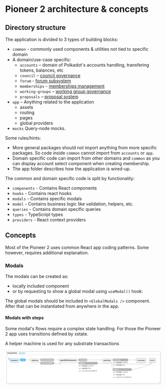 # Pioneer 2 architecture & concepts

## Directory structure

The application is divided to 3 types of building blocks:

* `common` - commonly used components & utilities not tied to specific domain
* A domain/use-case specific:
    * `accounts` – domain of Polkadot's accounts handling, transfering tokens, balances, etc
    * `council` – [council governance](https://joystream.gitbook.io/joystream-handbook/governance/council)
    * `forum` - [forum subsystem](https://joystream.gitbook.io/joystream-handbook/subsystems/forum)
    * `memberships` - [memberships management](https://joystream.gitbook.io/joystream-handbook/subsystems/membership)
    * `working-groups` – [working group governance](https://joystream.gitbook.io/joystream-handbook/governance/working-groups)
    * `proposals` – [proposal system](https://joystream.gitbook.io/joystream-handbook/governance/proposals)
* `app` – Anything related to the application
  * assets
  * routing
  * pages
  * global providers
* `mocks` Query-node mocks.

Some rules/hints:

- More general packages should not import anything from more specific packages. So code inside `common` cannot import from `accounts` or `app`.
- Domain specific code can import from other domains and `common` as you can display account select component when creating membership.
- The app folder describes how the application is wired-up.

The common and domain specific code is split by functionality:

* `components` - Contains React components
* `hooks` - Contains react hooks
* `modals` - Contains specific modals
* `model` - Contains business logic like validation, helpers, etc.
* `queries` - Contains domain specific queries
* `types` - TypeScript types
* `providers` - React context providers

## Concepts

Most of the Pioneer 2 uses common React app coding patterns. Some however, requires additional explanation.

### Modals

The modals can be created as:
- locally included component
- or by requesting to show a global modal using `useModal()` hook:

The global modals should be included in `<GlobalModals />` component. After that can be instantiated from anywhere in the app.

#### Modals with steps

Some modal's flows require a complex state handling. For those the Pioneer 2 app uses transitions defined by xstate.

A helper machine is used for any substrate transactions

![img.png](docs/assets/transaction-machine.png)
